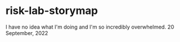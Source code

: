 # risk-lab-storymap

I have no idea what I'm doing and I'm so incredibly overwhelmed. 20 September, 2022
